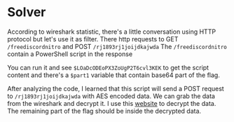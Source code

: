 # Solver
According to wireshark statistic, there's a little conversation using HTTP protocol but let's use it as filter.
There http requests to GET `/freediscordnitro` and POST `/rj1893rj1joijdkajwda`
The `/freediscordnitro` contain a PowerShell script in the response

You can run it and see `$LOaDcODEoPX3ZoUgP2T6cvl3KEK` to get the script content and there's a `$part1` variable that contain base64 part of the flag.

After analyzing the code, I learned that this script will send a POST request to `/rj1893rj1joijdkajwda` with AES encoded data.
We can grab the data from the wireshark and decrypt it. I use this [website](https://www.devglan.com/online-tools/aes-encryption-decryption) to decrypt the data.
The remaining part of the flag should be inside the decrypted data.
